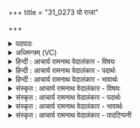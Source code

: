 +++
title = "31_0273 यो राजा"

+++
<details><summary>पदपाठः</summary>

यः꣢। रा꣡जा꣢꣯। च꣣र्षणीना꣢म्। या꣡ता꣢꣯। र꣡थे꣢꣯भिः। अ꣡ध्रि꣢꣯गुः। अ꣡ध्रि꣢꣯। गुः꣣। वि꣡श्वा꣢꣯साम्। त꣣रुता꣢। पृ꣡त꣢꣯नानाम्। ज्ये꣡ष्ठ꣢꣯म्। यः। वृ꣣त्रहा꣢। वृ꣣त्र। हा꣢। गृ꣣णे꣢। २७३।
</details>

<details><summary>अधिमन्त्रम् (VC)</summary>

- इन्द्रः
- पुरुहन्मा आङ्गिरसः
- बृहती
- मध्यमः
- ऐन्द्रं काण्डम्
</details>

<details><summary>हिन्दी : आचार्य रामनाथ वेदालंकार - विषयः</summary>

प्रथम मन्त्र में परमात्मा और राजा के गुणों का वर्णन किया गया है।
</details>

<details><summary>हिन्दी : आचार्य रामनाथ वेदालंकार - पदार्थः</summary>

पदार्थान्वयभाषाः -  प्रथम—परमात्मा के पक्ष में। (यः) जो इन्द्र परमेश्वर (चर्षणीनाम्) मनुष्यों का (राजा) सम्राट् (रथेभिः याता) मानो रथों से यात्रा करनेवाला अर्थात् रथयात्री के समान शीघ्रव्यापी, (अध्रिगुः) बेरोक गतिवाला तथा (विश्वासाम्) सब (पृतनानाम्) शत्रु-सेनाओं का, अर्थात् शत्रुभूत कामज-क्रोधज आदि गणों का (तरुता) पराजित करनेवाला है, (यः) और जो (वृत्रहा) पापों का संहारक है, उस (ज्येष्ठम्) गुणों में सबसे श्रेष्ठ तथा अनादि होने से आयु में भी सबसे वृद्ध परमेश्वर की, मैं (गृणे) स्तुति और अर्चना करता हूँ ॥ कामज और क्रोधज गणों का उल्लेख मनु ने इस प्रकार किया है—शिकार करना, जुआ खेलना, दिन में सोना, दूसरों की निन्दा करना, दूसरों की स्त्रियों का सेवन करना, नशा करना, अनुचित रूप से बाजे बजाने में लगे रहना, व्यर्थ इधर-उधर घूमना—ये दस काम के गण हैं। चुगली, दुस्साहस, द्रोह, ईर्ष्या, असूया, अर्थशुचि न होना, वाणी और दण्ड की कठोरता होना—ये आठ क्रोध के गण हैं। (मनु. ७।४७, ४८)। साधक की उपासना में विघ्न डालनेवाले इन शत्रुगणों को परमेश्वर पराजित कर देता है ॥ द्वितीय—राजा के पक्ष में। (यः) जो (चर्षणीनाम्) मानुषी प्रजाओं का (राजा) राजा, (रथेभिः) जल, स्थल और अन्तरिक्ष में चलनेवाले यानों से (याता) आवागमन करनेवाला, (अध्रिगुः) न रोकी जा सकने योग्य गतिवाला और (विश्वासाम्) सब (पृतनानाम्) रिपुसेनाओं का (तरुता) पराजेता है, (यः) और जो (वृत्रहा) विघ्नकारी शत्रुओं का संहारक है, उस (ज्येष्ठम्) वीरता आदि गुणों में श्रेष्ठ राजा को, मैं (गृणे) पुकारता हूँ, उसकी स्तुति करता हूँ, उसे प्रोत्साहित करता हूँ, उसका सत्कार करता हूँ ॥१॥ इस मन्त्र में श्लेष अलङ्कार है। परमेश्वर-पक्ष में याता रथेभिः में व्यङ्ग्योत्प्रेक्षा है ॥१॥
</details>

<details><summary>हिन्दी : आचार्य रामनाथ वेदालंकार - भावार्थः</summary>

भावार्थभाषाः -  जैसे ब्रह्माण्ड का राजराजेश्वर, संकटों से बचानेवाला, किसी से प्रतिहत न होनेवाला, विजयार्थ प्रयत्नशील दिव्य गुणों की सेनाओं को विजय दिलानेवाला, काम-क्रोध आदि की सेनाओं का ध्वंस करनेवाला, ज्येष्ठ और श्रेष्ठ परमात्मा सबके द्वारा उपासना करने योग्य है, वैसे ही बिजली आदि से चलाये जानेवाले विमान आदि यानों से जाने-आनेवाला, समस्त शत्रुओं को जीतनेवाला वीर राष्ट्रनायक भी संकटकाल में प्रजाजनों द्वारा पुकारने योग्य, प्रोत्साहन देने योग्य तथा गुण-कर्मों की प्रशंसा करके कीर्ति गाने योग्य है ॥१॥
</details>

<details><summary>संस्कृत : आचार्य रामनाथ वेदालंकार - विषयः</summary>

अथ परमात्मनो राज्ञश्च गुणान् वर्णयति।
</details>

<details><summary>संस्कृत : आचार्य रामनाथ वेदालंकार - पदार्थः</summary>

पदार्थान्वयभाषाः -  प्रथमः—परमात्मपरः। (यः) इन्द्रः परमेश्वरः (चर्षणीनाम्) मनुष्याणाम् (राजा) सम्राट्, (रथेभिः) रथैरिव इति लुप्तोपमम्, (याता) सज्जनान् गन्ता, (अध्रिगुः२) अधृतगमनः, शत्रुभिरप्रतिरुद्धगतिः, (विश्वासाम्) समस्तानाम् (पृतनानाम्) शत्रुसेनानाम्, कामजक्रोधजादिगणानाम् (तरुता३) उल्लङ्घयिता, पराजेता वर्तते। तॄ प्लवनसंतरणयोः तृचि ‘ग्रसितस्कभितस्तभित० अ० ७।२।३४’ इति उडागमो निपात्यते। (यः) यश्च इन्द्रः परमेश्वरः (वृत्रहा) पापहन्ता विद्यते, तम् (ज्येष्ठम्) गुणैः (प्रशस्यतमम्), अनादित्वाद् वयसाऽपि च वृद्धतमम्। अतिशयेन प्रशस्यो वृद्धो वेत्यर्थे इष्ठनि ‘ज्य च’ ‘वृद्धस्य च’ अ० ५।३।६१।६२ इति क्रमशः प्रशस्यवृद्धाभ्यां ज्यादेशः। अहम् गृणे स्तौमि अर्चामि वा। गॄ शब्दे, क्र्यादिः, गृणातिः अर्चतिकर्मा। निघं० ३।१४। स्तुतिकर्मा। निरु० ३।५ ॥ कामजक्रोधजगणाः मनुना एवं वर्णिताः—मृगयाक्षो दिवास्वप्नः परिवादः स्त्रियो मदः। तौर्य्यत्रिकं वृथाट्या च कामजो दशको गणः ॥ पैशुन्यं साहसं द्रोह ईर्ष्यासूयार्थदूषणम्। वाग्दण्डजं च पारुष्यं क्रोधजोऽपि गणोऽष्टकः। (मु० ७।४७, ४८)। एवं लोभादिगणा अपि विज्ञेयाः। उपासनाप्रतिरोधकान् तान् शत्रुगणान् परमेश्वरः पराजयते ॥ अथ द्वितीयः—राजपरः. (यः चर्षणीनाम्) मानुषीणां प्रजानाम् (राजा) सम्राट्, (रथेभिः) जलस्थलान्तरिक्षयानैः (याता) गन्ता, (अध्रिगुः) अप्रतिरुद्धगमनः, किञ्च (विश्वासाम्) सर्वासाम् (पृतनानाम्) रिपुसेनानाम् (तरुता) पराजेता विद्यते, (यः) यश्च (वृत्रहा) विघ्नकारिणां शत्रूणां हन्ताऽसि, तम् (ज्येष्ठम्) वीरत्वादिगुणैः प्रशस्यतमम् इन्द्रं राजानम् (गृणे) आह्वयामि, स्तौमि, प्रोत्साहयामि, सत्करोमि च ॥१॥ अत्र श्लेषोऽलङ्कारः। परमेश्वरपक्षे ‘याता रथेभिः’ इत्यत्र व्यङ्ग्योत्प्रेक्षा ॥१॥
</details>

<details><summary>संस्कृत : आचार्य रामनाथ वेदालंकार - भावार्थः</summary>

भावार्थभाषाः -  यथा ब्रह्माण्डस्य राजराजेश्वरः संकटेभ्यस्त्राता केनाप्यप्रतिहतो विजयाय प्रयतमानानां दिव्यगुणचमूनां विजयप्रदाता कामक्रोधादिसेनानां ध्वंसको ज्येष्ठः श्रेष्ठश्च परमात्मा सर्वैरुपासनीयः, तथैव विद्युदादिभिश्चाल्यमानैर्विमानादिभिर्गन्ताऽऽगन्ता सकलशत्रुविजेता वीरो राष्ट्रनायकोऽपि संकटकाले प्रजाजनैराह्वातव्यो गुणकर्मप्रशंसनैः कीर्तनीयश्च ॥१॥
</details>

<details><summary>संस्कृत : आचार्य रामनाथ वेदालंकार - पादटिप्पनी</summary>

टिप्पणी:   १. ऋ० ८।७०।१, अथ० २०।९२।१६, २०।१०५।४ सर्वत्र ‘ज्येष्ठं’ इत्यत्र ज्येष्ठो इति पाठः। साम० ९३३। २. द्रष्टव्यम्—निरु० ५।११ यत्र गवि अधिकृतत्वान्मन्त्रः, तच्छब्दवत्त्वात् प्रशासनम्, अधृतगमनत्वात् कर्मवत्वाच्च अग्निरिन्द्रश्च अध्रिगुशब्दवाच्यानि उक्तानि। ३. विश्वासां तरुता पृतनानां सर्वासां निस्तारिता, जेता सङ्ग्रामभूमीनाम्—इति वि०। तरुता हन्ता—इति भ०। तारकः इति सा०।
</details>